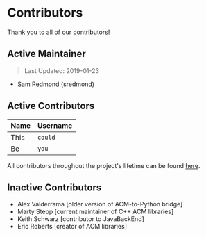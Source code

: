 # Contributors

Thank you to all of our contributors!

## Active Maintainer
> Last Updated: 2019-01-23

- Sam Redmond (sredmond)

## Active Contributors

| Name  | Username  |
| ------------- | ------------- |
| This | `could` |
| Be | `you`  |

All contributors throughout the project's lifetime can be found [here](https://github.com/sredmond/campy/graphs/contributors).

## Inactive Contributors

- Alex Valderrama [older version of ACM-to-Python bridge]
- Marty Stepp [current maintainer of C++ ACM libraries]
- Keith Schwarz [contributor to JavaBackEnd]
- Eric Roberts [creator of ACM libraries]